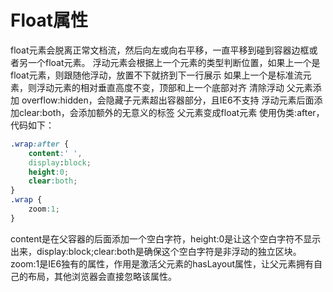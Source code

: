 # Float属性
float元素会脱离正常文档流，然后向左或向右平移，一直平移到碰到容器边框或者另一个float元素。
浮动元素会根据上一个元素的类型判断位置，如果上一个是float元素，则跟随他浮动，放置不下就挤到下一行展示
如果上一个是标准流元素，则浮动元素的相对垂直高度不变，顶部和上一个底部对齐
清除浮动
父元素添加 overflow:hidden，会隐藏子元素超出容器部分，且IE6不支持
浮动元素后面添加clear:both，会添加额外的无意义的标签
父元素变成float元素
使用伪类:after，代码如下：

``` css
.wrap:after {
    content:' ',
    display:block;
    height:0;
    clear:both;
}
.wrap {
    zoom:1;
}
```

content是在父容器的后面添加一个空白字符，height:0是让这个空白字符不显示出来，display:block;clear:both是确保这个空白字符是非浮动的独立区块。zoom:1是IE6独有的属性，作用是激活父元素的hasLayout属性，让父元素拥有自己的布局，其他浏览器会直接忽略该属性。